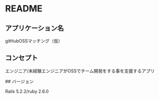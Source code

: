 # README

## アプリケーション名
<p>gitHubOSSマッチング（仮）</p>

## コンセプト
<p>エンジニア/未経験エンジニアがOSSでチーム開発をする事を支援するアプリ</p>
## バージョン
<p>Rails 5.2.2/ruby 2.6.0</p>
